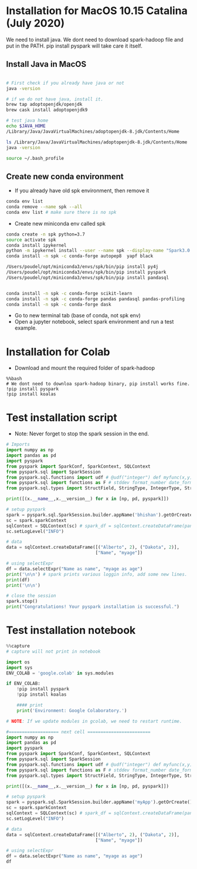 

# Installation for MacOS 10.15 Catalina (July 2020)
We need to install java. We dont need to download spark-hadoop file
and put in the PATH. pip install pyspark will take care it itself.


## Install Java in MacOS
```bash

# First check if you already have java or not
java -version

# if we do not have java, install it.
brew tap adoptopenjdk/openjdk
brew cask install adoptopenjdk9

# test java home
echo $JAVA_HOME
/Library/Java/JavaVirtualMachines/adoptopenjdk-8.jdk/Contents/Home

ls /Library/Java/JavaVirtualMachines/adoptopenjdk-8.jdk/Contents/Home
java -version

source ~/.bash_profile
```

## Create new conda environment
- If you already have old spk environment, then remove it
```bash
conda env list
conda remove --name spk --all
conda env list # make sure there is no spk
```

- Create new miniconda env called spk
```bash
conda create -n spk python=3.7
source activate spk
conda install ipykernel
python -m ipykernel install --user --name spk --display-name "Spark3.0.0"
conda install -n spk -c conda-forge autopep8  yapf black

/Users/poudel/opt/miniconda3/envs/spk/bin/pip install py4j
/Users/poudel/opt/miniconda3/envs/spk/bin/pip install pyspark
/Users/poudel/opt/miniconda3/envs/spk/bin/pip install pandasql


conda install -n spk -c conda-forge scikit-learn
conda install -n spk -c conda-forge pandas pandasql pandas-profiling
conda install -n spk -c conda-forge dask

```
- Go to new terminal tab (base of conda, not spk env)
- Open a jupyter notebook, select spark environment and run a test example.

# Installation for Colab
- Download and mount the required folder of spark-hadoop
```
%%bash
# We dont need to downloa spark-hadoop binary, pip install works fine.
!pip install pyspark
!pip install koalas
```


# Test installation script
- Note: Never forget to stop the spark session in the end.
```python
# Imports
import numpy as np
import pandas as pd
import pyspark
from pyspark import SparkConf, SparkContext, SQLContext
from pyspark.sql import SparkSession
from pyspark.sql.functions import udf # @udf("integer") def myfunc(x,y): return x - y
from pyspark.sql import functions as F # stddev format_number date_format, dayofyear, when
from pyspark.sql.types import StructField, StringType, IntegerType, StructType

print([(x.__name__,x.__version__) for x in [np, pd, pyspark]])

# setup pyspark
spark = pyspark.sql.SparkSession.builder.appName('bhishan').getOrCreate()
sc = spark.sparkContext
sqlContext = SQLContext(sc) # spark_df = sqlContext.createDataFrame(pandas_df)
sc.setLogLevel("INFO")

# data
data = sqlContext.createDataFrame([("Alberto", 2), ("Dakota", 2)],
                                  ["Name", "myage"])

# using selectExpr
df = data.selectExpr("Name as name", "myage as age")
print('\n\n') # spark prints various loggin info, add some new lines.
print(df)
print('\n\n')

# close the session
spark.stop()
print("Congratulations! Your pyspark installation is successful.")

```

# Test installation notebook
```python
%%capture
# capture will not print in notebook

import os
import sys
ENV_COLAB = 'google.colab' in sys.modules

if ENV_COLAB:
    !pip install pyspark
    !pip install koalas

    #### print
    print('Environment: Google Colaboratory.')

# NOTE: If we update modules in gcolab, we need to restart runtime.

#=================== next cell ========================
import numpy as np
import pandas as pd
import pyspark
from pyspark import SparkConf, SparkContext, SQLContext
from pyspark.sql import SparkSession
from pyspark.sql.functions import udf # @udf("integer") def myfunc(x,y): return x - y
from pyspark.sql import functions as F # stddev format_number date_format, dayofyear, when
from pyspark.sql.types import StructField, StringType, IntegerType, StructType

print([(x.__name__,x.__version__) for x in [np, pd, pyspark]])

# setup pyspark
spark = pyspark.sql.SparkSession.builder.appName('myApp').getOrCreate()
sc = spark.sparkContext
sqlContext = SQLContext(sc) # spark_df = sqlContext.createDataFrame(pandas_df)
sc.setLogLevel("INFO")

# data
data = sqlContext.createDataFrame([("Alberto", 2), ("Dakota", 2)],
                                  ["Name", "myage"])

# using selectExpr
df = data.selectExpr("Name as name", "myage as age")
df

```
